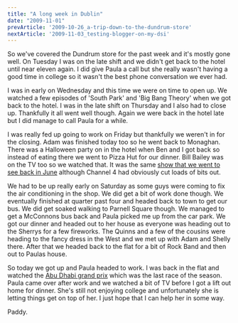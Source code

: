 ```yaml
---
title: "A long week in Dublin"
date: "2009-11-01"
prevArticle: '2009-10-26_a-trip-down-to-the-dundrum-store'
nextArticle: '2009-11-03_testing-blogger-on-my-dsi'
---
```

So we've covered the Dundrum store for the past week and it's mostly gone well. On Tuesday I was on the late shift and we didn't get back to the hotel until near eleven again. I did give Paula a call but she really wasn't having a good time in college so it wasn't the best phone conversation we ever had.

I was in early on Wednesday and this time we were on time to open up. We watched a few episodes of 'South Park' and 'Big Bang Theory' when we got back to the hotel. I was in the late shift on Thursday and I also had to close up. Thankfully it all went well though. Again we were back in the hotel late but I did manage to call Paula for a while.

I was really fed up going to work on Friday but thankfully we weren't in for the closing. Adam was finished today too so he went back to Monaghan. There was a Halloween party on in the hotel when Ben and I got back so instead of eating there we went to Pizza Hut for our dinner. Bill Bailey was on the TV too so we watched that. It was the same [show that we went to see back in June](http://paddy1138.blogspot.com/2009/06/whole-week-to-catch-up-on.html) although Channel 4 had obviously cut loads of bits out.

We had to be up really early on Saturday as some guys were coming to fix the air conditioning in the shop. We did get a bit of work done though. We eventually finished at quarter past four and headed back to town to get our bus. We did get soaked walking to Parnell Square though. We managed to get a McConnons bus back and Paula picked me up from the car park. We got our dinner and headed out to her house as everyone was heading out to the Sherrys for a few fireworks. The Quinns and a few of the cousins were heading to the fancy dress in the West and we met up with Adam and Shelly there. After that we headed back to the flat for a bit of Rock Band and then out to Paulas house.

So today we got up and Paula headed to work. I was back in the flat and watched the [Abu Dhabi grand prix](http://www.rte.ie/sport/motorsport/2009/1101/vettels.html) which was the last race of the season. Paula came over after work and we watched a bit of TV before I got a lift out home for dinner. She's still not enjoying college and unfortunately she is letting things get on top of her. I just hope that I can help her in some way.

Paddy.